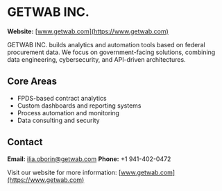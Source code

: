 # GETWAB INC.

**Website:** [www.getwab.com](https://www.getwab.com)

GETWAB INC. builds analytics and automation tools based on federal procurement data. We focus on government-facing solutions, combining data engineering, cybersecurity, and API-driven architectures.

## Core Areas
- FPDS-based contract analytics
- Custom dashboards and reporting systems
- Process automation and monitoring
- Data consulting and security

## Contact
**Email:** ilia.oborin@getwab.com
**Phone:** +1 941-402-0472

Visit our website for more information: [www.getwab.com](https://www.getwab.com)
